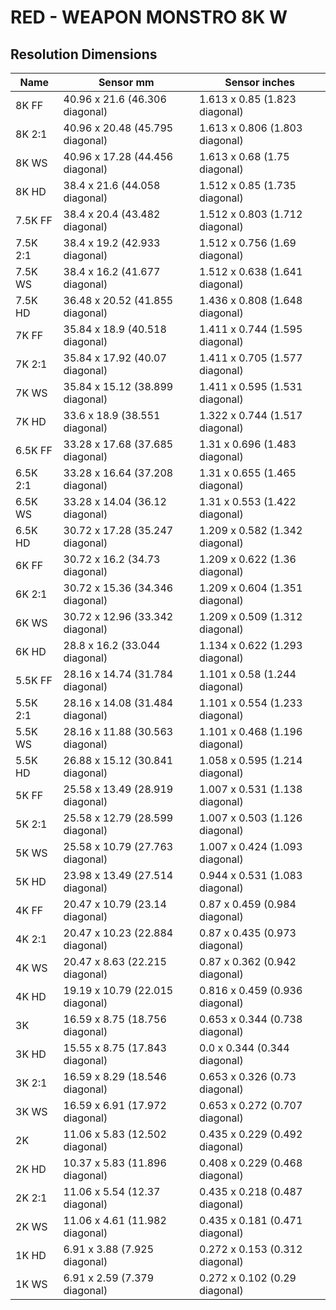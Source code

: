 # RED - WEAPON MONSTRO 8K W

## Resolution Dimensions

| Name     | Sensor mm                       | Sensor inches                  |
|----------|---------------------------------|--------------------------------|
| 8K FF    | 40.96 x 21.6 (46.306 diagonal)  | 1.613 x 0.85 (1.823 diagonal)  |
| 8K 2:1   | 40.96 x 20.48 (45.795 diagonal) | 1.613 x 0.806 (1.803 diagonal) |
| 8K WS    | 40.96 x 17.28 (44.456 diagonal) | 1.613 x 0.68 (1.75 diagonal)   |
| 8K HD    | 38.4 x 21.6 (44.058 diagonal)   | 1.512 x 0.85 (1.735 diagonal)  |
| 7.5K FF  | 38.4 x 20.4 (43.482 diagonal)   | 1.512 x 0.803 (1.712 diagonal) |
| 7.5K 2:1 | 38.4 x 19.2 (42.933 diagonal)   | 1.512 x 0.756 (1.69 diagonal)  |
| 7.5K WS  | 38.4 x 16.2 (41.677 diagonal)   | 1.512 x 0.638 (1.641 diagonal) |
| 7.5K HD  | 36.48 x 20.52 (41.855 diagonal) | 1.436 x 0.808 (1.648 diagonal) |
| 7K FF    | 35.84 x 18.9 (40.518 diagonal)  | 1.411 x 0.744 (1.595 diagonal) |
| 7K 2:1   | 35.84 x 17.92 (40.07 diagonal)  | 1.411 x 0.705 (1.577 diagonal) |
| 7K WS    | 35.84 x 15.12 (38.899 diagonal) | 1.411 x 0.595 (1.531 diagonal) |
| 7K HD    | 33.6 x 18.9 (38.551 diagonal)   | 1.322 x 0.744 (1.517 diagonal) |
| 6.5K FF  | 33.28 x 17.68 (37.685 diagonal) | 1.31 x 0.696 (1.483 diagonal)  |
| 6.5K 2:1 | 33.28 x 16.64 (37.208 diagonal) | 1.31 x 0.655 (1.465 diagonal)  |
| 6.5K WS  | 33.28 x 14.04 (36.12 diagonal)  | 1.31 x 0.553 (1.422 diagonal)  |
| 6.5K HD  | 30.72 x 17.28 (35.247 diagonal) | 1.209 x 0.582 (1.342 diagonal) |
| 6K FF    | 30.72 x 16.2 (34.73 diagonal)   | 1.209 x 0.622 (1.36 diagonal)  |
| 6K 2:1   | 30.72 x 15.36 (34.346 diagonal) | 1.209 x 0.604 (1.351 diagonal) |
| 6K WS    | 30.72 x 12.96 (33.342 diagonal) | 1.209 x 0.509 (1.312 diagonal) |
| 6K HD    | 28.8 x 16.2 (33.044 diagonal)   | 1.134 x 0.622 (1.293 diagonal) |
| 5.5K FF  | 28.16 x 14.74 (31.784 diagonal) | 1.101 x 0.58 (1.244 diagonal)  |
| 5.5K 2:1 | 28.16 x 14.08 (31.484 diagonal) | 1.101 x 0.554 (1.233 diagonal) |
| 5.5K WS  | 28.16 x 11.88 (30.563 diagonal) | 1.101 x 0.468 (1.196 diagonal) |
| 5.5K HD  | 26.88 x 15.12 (30.841 diagonal) | 1.058 x 0.595 (1.214 diagonal) |
| 5K FF    | 25.58 x 13.49 (28.919 diagonal) | 1.007 x 0.531 (1.138 diagonal) |
| 5K 2:1   | 25.58 x 12.79 (28.599 diagonal) | 1.007 x 0.503 (1.126 diagonal) |
| 5K WS    | 25.58 x 10.79 (27.763 diagonal) | 1.007 x 0.424 (1.093 diagonal) |
| 5K HD    | 23.98 x 13.49 (27.514 diagonal) | 0.944 x 0.531 (1.083 diagonal) |
| 4K FF    | 20.47 x 10.79 (23.14 diagonal)  | 0.87 x 0.459 (0.984 diagonal)  |
| 4K 2:1   | 20.47 x 10.23 (22.884 diagonal) | 0.87 x 0.435 (0.973 diagonal)  |
| 4K WS    | 20.47 x 8.63 (22.215 diagonal)  | 0.87 x 0.362 (0.942 diagonal)  |
| 4K HD    | 19.19 x 10.79 (22.015 diagonal) | 0.816 x 0.459 (0.936 diagonal) |
| 3K       | 16.59 x 8.75 (18.756 diagonal)  | 0.653 x 0.344 (0.738 diagonal) |
| 3K HD    | 15.55 x 8.75 (17.843 diagonal)  | 0.0 x 0.344 (0.344 diagonal)   |
| 3K 2:1   | 16.59 x 8.29 (18.546 diagonal)  | 0.653 x 0.326 (0.73 diagonal)  |
| 3K WS    | 16.59 x 6.91 (17.972 diagonal)  | 0.653 x 0.272 (0.707 diagonal) |
| 2K       | 11.06 x 5.83 (12.502 diagonal)  | 0.435 x 0.229 (0.492 diagonal) |
| 2K HD    | 10.37 x 5.83 (11.896 diagonal)  | 0.408 x 0.229 (0.468 diagonal) |
| 2K 2:1   | 11.06 x 5.54 (12.37 diagonal)   | 0.435 x 0.218 (0.487 diagonal) |
| 2K WS    | 11.06 x 4.61 (11.982 diagonal)  | 0.435 x 0.181 (0.471 diagonal) |
| 1K HD    | 6.91 x 3.88 (7.925 diagonal)    | 0.272 x 0.153 (0.312 diagonal) |
| 1K WS    | 6.91 x 2.59 (7.379 diagonal)    | 0.272 x 0.102 (0.29 diagonal)  |
